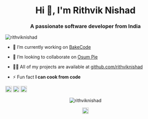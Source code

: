 <h1 align="center">Hi 👋, I'm Rithvik Nishad</h1>
<h3 align="center">A passionate software developer from India</h3>
<p align="left"> <img src="https://komarev.com/ghpvc/?username=rithviknishad" alt="rithviknishad" /> </p>

- 🔭 I’m currently working on [BakeCode](https://github.com/circuitizers/bakecode)

- 👯 I’m looking to collaborate on [Osum Pie](https://github.com/circuitizers/osumpie)

- 👨‍💻 All of my projects are available at [github.com/rithviknishad](github.com/rithviknishad)

- ⚡ Fun fact **I can cook from code**

<p align="left"><img src="https://konpa.github.io/devicon/devicon.git/icons/cplusplus/cplusplus-original.svg" alt="cplusplus" width="20" height="20"/> <img src="https://konpa.github.io/devicon/devicon.git/icons/csharp/csharp-original.svg" alt="csharp" width="20" height="20"/> <img src="https://konpa.github.io/devicon/devicon.git/icons/python/python-original-wordmark.svg" alt="python" width="20" height="20"/></p><p align="center"> <img src="https://github-readme-stats.vercel.app/api?username=rithviknishad&show_icons=true" alt="rithviknishad" /> </p>

<p align="center">
<a href="https://instagram.com/dart.ninja" target="blank"><img align="center" src="https://cdn.jsdelivr.net/npm/simple-icons@3.0.1/icons/instagram.svg" alt="dart.ninja" height="20" width="20" /></a>
</p>

